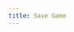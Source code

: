 ```yaml
---
title: Save Game
---
```

<!-- verwijzing naar p5.js -->
<script src="https://cdn.jsdelivr.net/npm/p5@1.2.0/lib/p5.js"></script>

<!-- lib bestanden -->
<script src="assets/javascript/lib/GameCanvas.js"></script>
<script src="assets/javascript/lib/GameObject.js"></script>
<script src="assets/javascript/lib/Game.js"></script>

<!-- game objecten -->
<script src="assets/javascript/gameobjects/Player.js"></script>
<script src="assets/javascript/gameobjects/Tile.js"></script>
<script src="assets/javascript/gameobjects/TileFloor.js"></script>
<script src="assets/javascript/gameobjects/Water.js"></script> 

<!-- game class -->
<script src="scripts/SaveGame.js"></script>

<!-- p5 sketch -->
<script src="assets/javascript/sketch.js"></script>